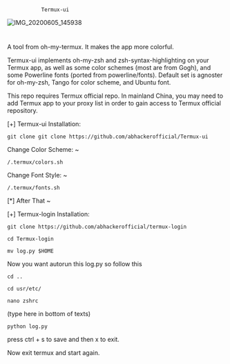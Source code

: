 #
               Termux-ui
![IMG_20200605_145938](https://user-images.githubusercontent.com/63346676/83860833-69e9e000-a73d-11ea-8cbf-adec88e0bd01.jpg)
#

A tool from oh-my-termux. It makes the app more colorful.

Termux-ui implements oh-my-zsh and zsh-syntax-highlighting on your Termux app, as well as some color schemes (most are from Gogh), and some Powerline fonts (ported from powerline/fonts). Default set is agnoster for oh-my-zsh, Tango for color scheme, and Ubuntu font.

This repo requires Termux official repo. In mainland China, you may need to add Termux app to your proxy list in order to gain access to Termux official repository.

[+] Termux-ui Installation:
```
git clone git clone https://github.com/abhackerofficial/Termux-ui
```
Change Color Scheme: ~
```
/.termux/colors.sh
```
Change Font Style: ~
```
/.termux/fonts.sh
```

[*] After That ~

[+] Termux-login Installation:
```
git clone https://github.com/abhackerofficial/termux-login

cd Termux-login

mv log.py $HOME
```
Now you want autorun this log.py so follow this
```
cd ..

cd usr/etc/

nano zshrc
```
(type here in bottom of texts)
```
python log.py
```
press ctrl + s to save and then x to exit.

Now exit termux and start again.
